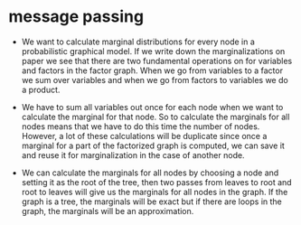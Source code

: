 

# message passing

- We want to calculate marginal distributions for every node in a probabilistic graphical model. If we write down the marginalizations on paper we see that there are two fundamental operations on for variables and factors in the factor graph. When we go from variables to a factor we sum over variables and when we go from factors to variables we do a product. 

- We have to sum all variables out once for each node when we want to calculate the marginal for that node. So to calculate the marginals for all nodes means that we have to do this time the number of nodes.  However, a lot of these calculations will be duplicate since once a marginal for a part of the factorized graph is computed, we can save it and reuse it for marginalization in the case of another node. 

- We can calculate the marginals for all nodes by choosing a node and setting it as the root of the tree, then two passes from leaves to root and root to leaves will give us the marginals for all nodes in the graph. If the graph is a tree, the marginals will be exact but if there are loops in the graph, the marginals will be an approximation.  